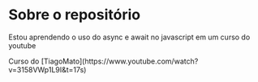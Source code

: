 # Sobre o repositório
<p> Estou aprendendo o uso do async e await no javascript em um curso do youtube </p>
<p> Curso do [TiagoMato](https://www.youtube.com/watch?v=3158VWp1L9I&t=17s) </p>

